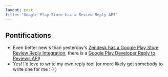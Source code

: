 ```yaml
---
layout: post
title: "Google Play Store has a Review Reply API"
---
```


## Pontifications

* Even better new's than yesterday's [Zendesk has a Google Play Store Review Reply Integration](http://rolandtanglao.com/2018/03/01/p1-zendesk-has-a-google-play-review-reply-integration/), there is a [Google Play Developer Reply to Reviews API](https://developers.google.com/android-publisher/reply-to-reviews)! 
* Yes! I'd love to write my own reply tool (or more likely get somebody to write one for me :-) )
